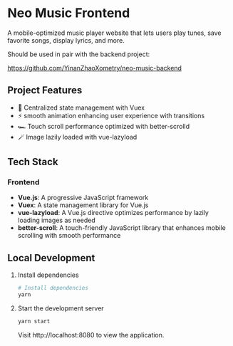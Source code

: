 # Neo Music Frontend

A mobile-optimized music player website that lets users play tunes, save favorite songs, display lyrics, and more.

Should be used in pair with the backend project:

https://github.com/YinanZhaoXometry/neo-music-backend

## Project Features

- 💾 Centralized state management with Vuex
- ⚡ smooth animation enhancing user experience with transitions
- 🏎️ Touch scroll performance optimized with better-scrolld
- 🪄 Image lazily loaded with vue-lazyload

## Tech Stack

### Frontend

- **Vue.js**: A progressive JavaScript framework
- **Vuex**: A state management library for Vue.js
- **vue-lazyload**: A Vue.js directive optimizes performance by lazily loading images as needed
- **better-scroll**: A touch-friendly JavaScript library that enhances mobile scrolling with smooth performance

## Local Development

1. Install dependencies

   ```bash
   # Install dependencies
   yarn
   ```

2. Start the development server

   ```bash
   yarn start
   ```

   Visit http://localhost:8080 to view the application.
